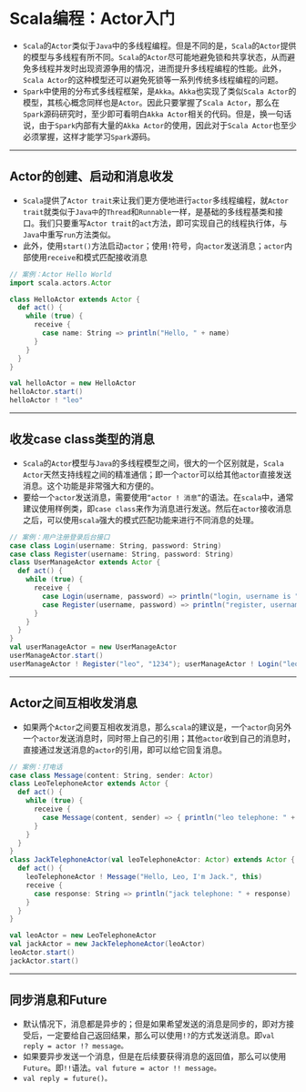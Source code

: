 # Scala编程：Actor入门

- `Scala`的`Actor`类似于`Java`中的多线程编程。但是不同的是，`Scala`的`Actor`提供的模型与多线程有所不同。`Scala`的`Actor`尽可能地避免锁和共享状态，从而避免多线程并发时出现资源争用的情况，进而提升多线程编程的性能。此外，`Scala Actor`的这种模型还可以避免死锁等一系列传统多线程编程的问题。
- `Spark`中使用的分布式多线程框架，是`Akka`。`Akka`也实现了类似`Scala
  Actor`的模型，其核心概念同样也是`Actor`。因此只要掌握了`Scala Actor`，那么在`Spark`源码研究时，至少即可看明白`Akka Actor`相关的代码。但是，换一句话说，由于`Spark`内部有大量的`Akka Actor`的使用，因此对于`Scala Actor`也至少必须掌握，这样才能学习`Spark`源码。

---

## Actor的创建、启动和消息收发

- `Scala`提供了`Actor trait`来让我们更方便地进行`actor`多线程编程，就`Actor trait`就类似于`Java中`的`Thread`和`Runnable`一样，是基础的多线程基类和接口。我们只要重写`Actor trait`的`act`方法，即可实现自己的线程执行体，与`Java`中重写`run`方法类似。
- 此外，使用`start()`方法启动`actor`；使用`!`符号，向`actor`发送消息；`actor`内部使用`receive`和模式匹配接收消息

```scala
// 案例：Actor Hello World
import scala.actors.Actor

class HelloActor extends Actor {
  def act() {
    while (true) {
      receive {
        case name: String => println("Hello, " + name)
      }
    }
  }
}

val helloActor = new HelloActor
helloActor.start()
helloActor ! "leo"

```



---

## 收发case class类型的消息

- `Scala`的`Actor`模型与`Java`的多线程模型之间，很大的一个区别就是，`Scala Actor`天然支持线程之间的精准通信；即一个`actor`可以给其他`actor`直接发送消息。这个功能是非常强大和方便的。
- 要给一个`actor`发送消息，需要使用`“actor ! 消息”`的语法。在`scala`中，通常建议使用样例类，即`case class`来作为消息进行发送。然后在`actor`接收消息之后，可以使用`scala`强大的模式匹配功能来进行不同消息的处理。

```scala
// 案例：用户注册登录后台接口
case class Login(username: String, password: String)
case class Register(username: String, password: String)
class UserManageActor extends Actor {
  def act() {
    while (true) {
      receive {
        case Login(username, password) => println("login, username is " + username + ", password is " + password)
        case Register(username, password) => println("register, username is " + username + ", password is " + password)
      }
    }
  }
}
val userManageActor = new UserManageActor
userManageActor.start()
userManageActor ! Register("leo", "1234"); userManageActor ! Login("leo", "1234")

```



---

## Actor之间互相收发消息

- 如果两个`Actor`之间要互相收发消息，那么`scala`的建议是，一个`actor`向另外一个`actor`发送消息时，同时带上自己的引用；其他`actor`收到自己的消息时，直接通过发送消息的`actor`的引用，即可以给它回复消息。

```scala
// 案例：打电话
case class Message(content: String, sender: Actor)
class LeoTelephoneActor extends Actor {
  def act() {
    while (true) {
      receive {
        case Message(content, sender) => { println("leo telephone: " + content); sender ! "I'm leo, please call me after 10 minutes." }
      }
    }
  }
}
class JackTelephoneActor(val leoTelephoneActor: Actor) extends Actor {
  def act() {
    leoTelephoneActor ! Message("Hello, Leo, I'm Jack.", this)
    receive {
      case response: String => println("jack telephone: " + response)
    }
  }
}

val leoActor = new LeoTelephoneActor
val jackActor = new JackTelephoneActor(leoActor)
leoActor.start()
jackActor.start()
```



---

## 同步消息和Future

- 默认情况下，消息都是异步的；但是如果希望发送的消息是同步的，即对方接受后，一定要给自己返回结果，那么可以使用`!?`的方式发送消息。即`val reply = actor !? message。`
- 如果要异步发送一个消息，但是在后续要获得消息的返回值，那么可以使用`Future`。即`!!`语法。`val future = actor !! message。`
- `val reply = future()。`


